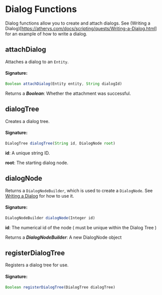 # Dialog Functions
 Dialog functions allow you to create and attach dialogs.
 See (Writing a Dialog)[https://atherys.com/docs/scripting/quests/Writing-a-Dialog.html]
 for an example of how to write a dialog.

## attachDialog

Attaches a dialog to an `Entity`.

#### Signature:
```js
Boolean attachDialog(Entity entity, String dialogId)
```

Returns a _**Boolean**_: Whether the attachment was successful.

## dialogTree

Creates a dialog tree.

#### Signature:
```js
DialogTree dialogTree(String id, DialogNode root)
```

**id**: A unique string ID.

**root**: The starting dialog node.

## dialogNode

Returns a `DialogNodeBuilder`, which is used to create a `DialogNode`. See
 [Writing a Dialog](https://atherys.com/docs/scripting/quests/Writing-a-Dialog.html) for how to use it.

#### Signature:
```js
DialogNodeBuilder dialogNode(Integer id)
```

**id**:           The numerical id of the node ( must be unique within the Dialog Tree )

Returns a _**DialogNodeBuilder**_: A new DialogNode object

## registerDialogTree

Registers a dialog tree for use.

#### Signature:
```js
Boolean registerDialogTree(DialogTree dialogTree)
```

